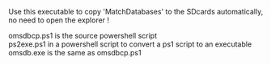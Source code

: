 Use this executable to copy 'MatchDatabases' to the SDcards automatically, no need to open the explorer !

omsdbcp.ps1 is the source powershell script  
ps2exe.ps1 in a powershell script to convert a ps1 script to an executable  
omsdb.exe is the same as omsdbcp.ps1
